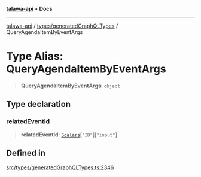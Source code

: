 [**talawa-api**](../../../README.md) • **Docs**

***

[talawa-api](../../../modules.md) / [types/generatedGraphQLTypes](../README.md) / QueryAgendaItemByEventArgs

# Type Alias: QueryAgendaItemByEventArgs

> **QueryAgendaItemByEventArgs**: `object`

## Type declaration

### relatedEventId

> **relatedEventId**: [`Scalars`](Scalars.md)\[`"ID"`\]\[`"input"`\]

## Defined in

[src/types/generatedGraphQLTypes.ts:2346](https://github.com/PalisadoesFoundation/talawa-api/blob/6712e9940a5702665afc506fa9f6e9d7e1dc7991/src/types/generatedGraphQLTypes.ts#L2346)
